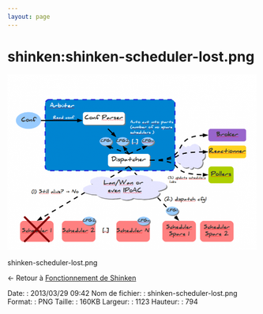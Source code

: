 ```yaml
---
layout: page
---
```


shinken:shinken-scheduler-lost.png
==================================

[![shinken-scheduler-lost.png](../../assets/media/shinken/shinken-scheduler-lost.png@cache=&w=900&h=636 "shinken-scheduler-lost.png")](../../assets/media/shinken/shinken-scheduler-lost.png@cache= "Afficher le fichier original")

shinken-scheduler-lost.png

← Retour à [Fonctionnement de
Shinken](../../shinken/shinken-work.html "shinken:shinken-work")

Date:
:   2013/03/29 09:42
Nom de fichier:
:   shinken-scheduler-lost.png
Format:
:   PNG
Taille:
:   160KB
Largeur:
:   1123
Hauteur:
:   794

